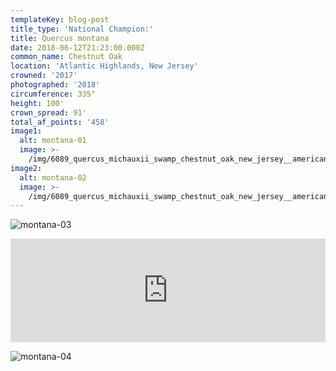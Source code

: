 ```yaml
---
templateKey: blog-post
title_type: 'National Champion:'
title: Quercus montana
date: 2018-06-12T21:23:00.000Z
common_name: Chestnut Oak
location: 'Atlantic Highlands, New Jersey'
crowned: '2017'
photographed: '2018'
circumference: 335"
height: 100'
crown_spread: 91'
total_af_points: '458'
image1:
  alt: montana-01
  image: >-
    /img/6089_quercus_michauxii_swamp_chestnut_oak_new_jersey__american_forests_brian_kelley_6_9_2018_with_owner.jpg
image2:
  alt: montana-02
  image: >-
    /img/6089_quercus_michauxii_swamp_chestnut_oak_new_jersey__american_forests_brian_kelley_6_9_2018_canopy.jpg
---
```

![montana-03](/img/6089_quercus_michauxii_swamp_chestnut_oak_new_jersey__american_forests_brian_kelley_6_9_2018_1.jpg)

<iframe width="100%" height="166" scrolling="no" frameborder="no" allow="autoplay" src="https://w.soundcloud.com/player/?url=https%3A//api.soundcloud.com/tracks/611914086&color=%23ff5500&auto_play=false&hide_related=false&show_comments=true&show_user=true&show_reposts=false&show_teaser=true"></iframe>

![montana-04](/img/6089_quercus_michauxii_swamp_chestnut_oak_new_jersey__american_forests_brian_kelley_6_9_2018_2.jpg)
